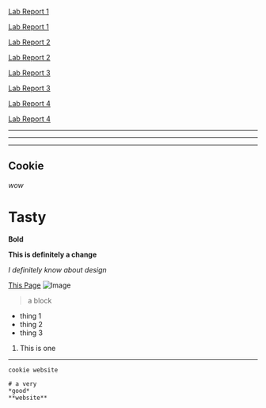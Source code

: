 [Lab Report 1](lab-report-1-week-2.html) 


[Lab Report 1](https://jwyamaguchi.github.io/cse15l-lab-reports/lab-report-1-week-2.html)

[Lab Report 2](lab-report-2-week-4.html) 

[Lab Report 2](https://jwyamaguchi.github.io/cse15l-lab-reports/lab-report-2-week-4.html)

[Lab Report 3](lab-report-3-week-6.html) 

[Lab Report 3](https://jwyamaguchi.github.io/cse15l-lab-reports/lab-report-3-week-6.html)

[Lab Report 4](lab-report-4-week-8.html) 

[Lab Report 4](https://jwyamaguchi.github.io/cse15l-lab-reports/lab-report-4-week-8.html)


---
---
---

## Cookie
*wow*
# Tasty
**Bold**

**This is definitely a change**

*I definitely know about design*

[This Page](https://github.com/jwyamaguchi/cse15l-lab-reports.git)
![Image](https://th.bing.com/th/id/R.f05ff0297c24353fbee976302c3f8e01?rik=WsJUJIGJVwSDwQ&pid=ImgRaw&r=0)
> a block
* thing 1
* thing 2
* thing 3
1. This is one
---
`cookie website`
```
# a very 
*good*
**website**
```

